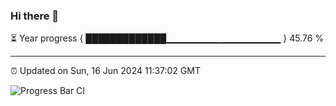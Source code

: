 ### Hi there 👋

⏳ Year progress { █████████████▁▁▁▁▁▁▁▁▁▁▁▁▁▁▁▁▁ } 45.76 %

---

⏰ Updated on Sun, 16 Jun 2024 11:37:02 GMT

![Progress Bar CI](https://github.com/IshwaranRudhara/GIT-ACTION/workflows/Progress%20Bar%20CI/badge.svg)
